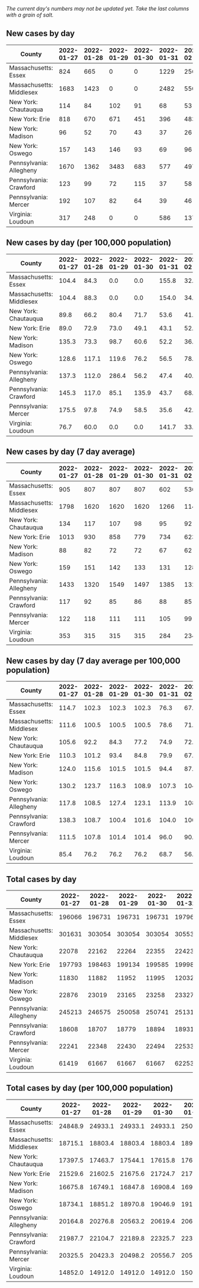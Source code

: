 _The current day's numbers may not be updated yet. Take the last columns with a grain of salt._
## New cases by day

| County | 2022-01-27 | 2022-01-28 | 2022-01-29 | 2022-01-30 | 2022-01-31 | 2022-02-01 | 2022-02-02 |
| --- | --- | --- | --- | --- | --- | --- | --- |
| Massachusetts: Essex | 824 | 665 | 0 | 0 | 1229 | 256 |  |
| Massachusetts: Middlesex | 1683 | 1423 | 0 | 0 | 2482 | 550 |  |
| New York: Chautauqua | 114 | 84 | 102 | 91 | 68 | 53 |  |
| New York: Erie | 818 | 670 | 671 | 451 | 396 | 483 |  |
| New York: Madison | 96 | 52 | 70 | 43 | 37 | 26 |  |
| New York: Oswego | 157 | 143 | 146 | 93 | 69 | 96 |  |
| Pennsylvania: Allegheny | 1670 | 1362 | 3483 | 683 | 577 | 497 |  |
| Pennsylvania: Crawford | 123 | 99 | 72 | 115 | 37 | 58 |  |
| Pennsylvania: Mercer | 192 | 107 | 82 | 64 | 39 | 46 |  |
| Virginia: Loudoun | 317 | 248 | 0 | 0 | 586 | 137 |  |

## New cases by day (per 100,000 population)

| County | 2022-01-27 | 2022-01-28 | 2022-01-29 | 2022-01-30 | 2022-01-31 | 2022-02-01 | 2022-02-02 |
| --- | --- | --- | --- | --- | --- | --- | --- |
| Massachusetts: Essex | 104.4 | 84.3 | 0.0 | 0.0 | 155.8 | 32.4 |  |
| Massachusetts: Middlesex | 104.4 | 88.3 | 0.0 | 0.0 | 154.0 | 34.1 |  |
| New York: Chautauqua | 89.8 | 66.2 | 80.4 | 71.7 | 53.6 | 41.8 |  |
| New York: Erie | 89.0 | 72.9 | 73.0 | 49.1 | 43.1 | 52.6 |  |
| New York: Madison | 135.3 | 73.3 | 98.7 | 60.6 | 52.2 | 36.7 |  |
| New York: Oswego | 128.6 | 117.1 | 119.6 | 76.2 | 56.5 | 78.6 |  |
| Pennsylvania: Allegheny | 137.3 | 112.0 | 286.4 | 56.2 | 47.4 | 40.9 |  |
| Pennsylvania: Crawford | 145.3 | 117.0 | 85.1 | 135.9 | 43.7 | 68.5 |  |
| Pennsylvania: Mercer | 175.5 | 97.8 | 74.9 | 58.5 | 35.6 | 42.0 |  |
| Virginia: Loudoun | 76.7 | 60.0 | 0.0 | 0.0 | 141.7 | 33.1 |  |

## New cases by day (7 day average)

| County | 2022-01-27 | 2022-01-28 | 2022-01-29 | 2022-01-30 | 2022-01-31 | 2022-02-01 | 2022-02-02 |
| --- | --- | --- | --- | --- | --- | --- | --- |
| Massachusetts: Essex | 905 | 807 | 807 | 807 | 602 | 536 |  |
| Massachusetts: Middlesex | 1798 | 1620 | 1620 | 1620 | 1266 | 1148 |  |
| New York: Chautauqua | 134 | 117 | 107 | 98 | 95 | 92 |  |
| New York: Erie | 1013 | 930 | 858 | 779 | 734 | 623 |  |
| New York: Madison | 88 | 82 | 72 | 72 | 67 | 62 |  |
| New York: Oswego | 159 | 151 | 142 | 133 | 131 | 128 |  |
| Pennsylvania: Allegheny | 1433 | 1320 | 1549 | 1497 | 1385 | 1323 |  |
| Pennsylvania: Crawford | 117 | 92 | 85 | 86 | 88 | 85 |  |
| Pennsylvania: Mercer | 122 | 118 | 111 | 111 | 105 | 99 |  |
| Virginia: Loudoun | 353 | 315 | 315 | 315 | 284 | 234 |  |

## New cases by day (7 day average per 100,000 population)

| County | 2022-01-27 | 2022-01-28 | 2022-01-29 | 2022-01-30 | 2022-01-31 | 2022-02-01 | 2022-02-02 |
| --- | --- | --- | --- | --- | --- | --- | --- |
| Massachusetts: Essex | 114.7 | 102.3 | 102.3 | 102.3 | 76.3 | 67.9 |  |
| Massachusetts: Middlesex | 111.6 | 100.5 | 100.5 | 100.5 | 78.6 | 71.2 |  |
| New York: Chautauqua | 105.6 | 92.2 | 84.3 | 77.2 | 74.9 | 72.5 |  |
| New York: Erie | 110.3 | 101.2 | 93.4 | 84.8 | 79.9 | 67.8 |  |
| New York: Madison | 124.0 | 115.6 | 101.5 | 101.5 | 94.4 | 87.4 |  |
| New York: Oswego | 130.2 | 123.7 | 116.3 | 108.9 | 107.3 | 104.8 |  |
| Pennsylvania: Allegheny | 117.8 | 108.5 | 127.4 | 123.1 | 113.9 | 108.8 |  |
| Pennsylvania: Crawford | 138.3 | 108.7 | 100.4 | 101.6 | 104.0 | 100.4 |  |
| Pennsylvania: Mercer | 111.5 | 107.8 | 101.4 | 101.4 | 96.0 | 90.5 |  |
| Virginia: Loudoun | 85.4 | 76.2 | 76.2 | 76.2 | 68.7 | 56.6 |  |

## Total cases by day

| County | 2022-01-27 | 2022-01-28 | 2022-01-29 | 2022-01-30 | 2022-01-31 | 2022-02-01 | 2022-02-02 |
| --- | --- | --- | --- | --- | --- | --- | --- |
| Massachusetts: Essex | 196066 | 196731 | 196731 | 196731 | 197960 | 198216 |  |
| Massachusetts: Middlesex | 301631 | 303054 | 303054 | 303054 | 305536 | 306086 |  |
| New York: Chautauqua | 22078 | 22162 | 22264 | 22355 | 22423 | 22476 |  |
| New York: Erie | 197793 | 198463 | 199134 | 199585 | 199981 | 200464 |  |
| New York: Madison | 11830 | 11882 | 11952 | 11995 | 12032 | 12058 |  |
| New York: Oswego | 22876 | 23019 | 23165 | 23258 | 23327 | 23423 |  |
| Pennsylvania: Allegheny | 245213 | 246575 | 250058 | 250741 | 251318 | 251815 |  |
| Pennsylvania: Crawford | 18608 | 18707 | 18779 | 18894 | 18931 | 18989 |  |
| Pennsylvania: Mercer | 22241 | 22348 | 22430 | 22494 | 22533 | 22579 |  |
| Virginia: Loudoun | 61419 | 61667 | 61667 | 61667 | 62253 | 62390 |  |

## Total cases by day (per 100,000 population)

| County | 2022-01-27 | 2022-01-28 | 2022-01-29 | 2022-01-30 | 2022-01-31 | 2022-02-01 | 2022-02-02 |
| --- | --- | --- | --- | --- | --- | --- | --- |
| Massachusetts: Essex | 24848.9 | 24933.1 | 24933.1 | 24933.1 | 25088.9 | 25121.4 |  |
| Massachusetts: Middlesex | 18715.1 | 18803.4 | 18803.4 | 18803.4 | 18957.4 | 18991.5 |  |
| New York: Chautauqua | 17397.5 | 17463.7 | 17544.1 | 17615.8 | 17669.4 | 17711.2 |  |
| New York: Erie | 21529.6 | 21602.5 | 21675.6 | 21724.7 | 21767.8 | 21820.4 |  |
| New York: Madison | 16675.8 | 16749.1 | 16847.8 | 16908.4 | 16960.6 | 16997.2 |  |
| New York: Oswego | 18734.1 | 18851.2 | 18970.8 | 19046.9 | 19103.4 | 19182.0 |  |
| Pennsylvania: Allegheny | 20164.8 | 20276.8 | 20563.2 | 20619.4 | 20666.8 | 20707.7 |  |
| Pennsylvania: Crawford | 21987.7 | 22104.7 | 22189.8 | 22325.7 | 22369.4 | 22437.9 |  |
| Pennsylvania: Mercer | 20325.5 | 20423.3 | 20498.2 | 20556.7 | 20592.4 | 20634.4 |  |
| Virginia: Loudoun | 14852.0 | 14912.0 | 14912.0 | 14912.0 | 15053.7 | 15086.8 |  |
